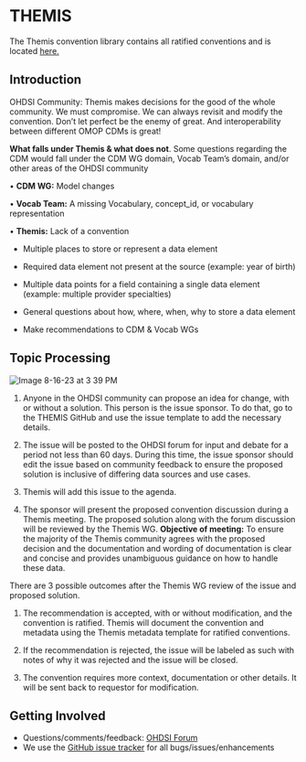 # THEMIS  
The Themis convention library contains all ratified conventions and is located <a href="https://ohdsi.github.io/Themis/index.html">here.</a>  

## Introduction
OHDSI Community: Themis makes decisions for the good of the whole community. We must compromise. We can always revisit and modify the convention. Don’t let perfect be the enemy of great. And interoperability between different OMOP CDMs is great! 


**What falls under Themis & what does not**. Some questions regarding the CDM would fall under the CDM WG domain, Vocab Team’s domain, and/or other areas of the OHDSI community 

•	**CDM WG:** Model changes 

•	**Vocab Team:** A missing Vocabulary, concept_id, or vocabulary representation 

•	**Themis:** Lack of a convention 

  -	Multiple places to store or represent a data element 

  -	Required data element not present at the source (example: year of birth) 

  -	Multiple data points for a field containing a single data element (example: multiple provider specialties) 

  -	General questions about how, where, when, why to store a data element 

  -	Make recommendations to CDM & Vocab WGs 

## Topic Processing

![Image 8-16-23 at 3 39 PM](https://github.com/OHDSI/Themis/assets/22457958/c5c2622d-ab93-4811-aac3-16d60c5044e5)


1. Anyone in the OHDSI community can propose an idea for change, with or without a solution. This person is the issue sponsor. To do that, go to the THEMIS GitHub and use the issue template to add the necessary details.

2. The issue will be posted to the OHDSI forum for input and debate for a period not less than 60 days. During this time, the issue sponsor should edit the issue based on community feedback to ensure the proposed solution is inclusive of differing data sources and use cases.

3. Themis will add this issue to the agenda.

4. The sponsor will present the proposed convention discussion during a Themis meeting. The proposed solution along with the forum discussion will be reviewed by the Themis WG.  **Objective of meeting:** To ensure the majority of the Themis community agrees with the proposed decision and the documentation and wording of documentation is clear and concise and provides unambiguous guidance on how to handle these data.

There are 3 possible outcomes after the Themis WG review of the issue and proposed solution.

1. The recommendation is accepted, with or without modification, and the convention is ratified. Themis will document the convention and metadata using the Themis metadata template for ratified conventions.

2. If the recommendation is rejected, the issue will be labeled as such with notes of why it was rejected and the issue will be closed.

3. The convention requires more context, documentation or other details. It will be sent back to requestor for modification. 


## Getting Involved 
* Questions/comments/feedback: <a href="http://forums.ohdsi.org/tags/themis">OHDSI Forum</a>
* We use the <a href="../../issues">GitHub issue tracker</a> for all bugs/issues/enhancements
